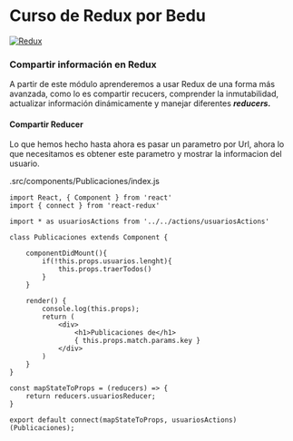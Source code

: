 # Curso de Redux por Bedu

[![Redux](https://i.ibb.co/WH2dzkQ/redux-simple.gif "Redux")](https://i.ibb.co/WH2dzkQ/redux-simple.gif "Redux")

### Compartir información en Redux

A partir de este módulo aprenderemos a usar Redux de una forma más avanzada, como lo es compartir recucers, comprender la inmutabilidad, actualizar información dinámicamente y manejar diferentes ***reducers.***

#### Compartir Reducer

Lo que hemos hecho hasta ahora es pasar un parametro por Url, ahora lo que necesitamos es obtener este parametro y mostrar la informacion del usuario.

.src/components/Publicaciones/index.js
```
import React, { Component } from 'react'
import { connect } from 'react-redux'

import * as usuariosActions from '../../actions/usuariosActions'

class Publicaciones extends Component {

	componentDidMount(){
		if(!this.props.usuarios.lenght){
			this.props.traerTodos()
		}
	}

	render() {
		console.log(this.props);
		return (
			<div>
				<h1>Publicaciones de</h1>
				{ this.props.match.params.key }
			</div>
		)
	}
}

const mapStateToProps = (reducers) => {
	return reducers.usuariosReducer;
}

export default connect(mapStateToProps, usuariosActions)(Publicaciones);
```